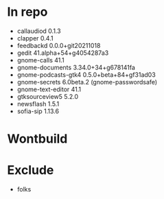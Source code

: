# In repo
- callaudiod 0.1.3
- clapper 0.4.1
- feedbackd 0.0.0+git20211018
- gedit 41.alpha+54+g4054287a3
- gnome-calls 41.1
- gnome-documents 3.34.0+34+g678141fa
- gnome-podcasts-gtk4 0.5.0+beta+84+gf31ad03
- gnome-secrets 6.0beta.2 (gnome-passwordsafe)
- gnome-text-editor 41.1
- gtksourceview5 5.2.0
- newsflash 1.5.1
- sofia-sip 1.13.6

# Wontbuild

# Exclude
- folks
